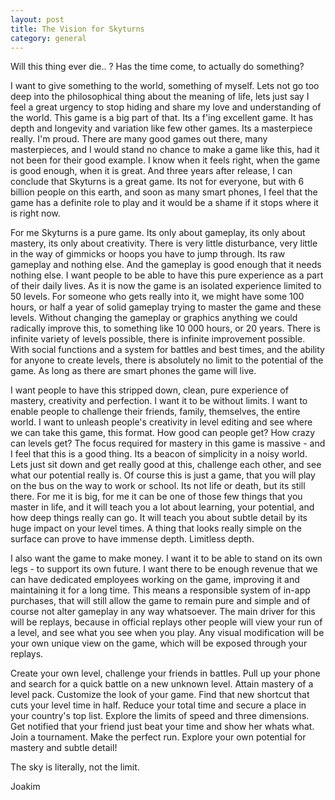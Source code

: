 ```yaml
---
layout: post
title: The Vision for Skyturns
category: general
---
```


Will this thing ever die.. ? Has the time come, to actually do something?

I want to give something to the world, something of myself. Lets not go too deep into the philosophical thing about the meaning of life, lets just say I feel a great urgency to stop hiding and share my love and understanding of the world. This game is a big part of that. Its a f'ing excellent game. It has depth and longevity and variation like few other games. Its a masterpiece really. I'm proud. There are many good games out there, many masterpieces, and I would stand no chance to make a game like this, had it not been for their good example. I know when it feels right, when the game is good enough, when it is great. And three years after release, I can conclude that Skyturns is a great game. Its not for everyone, but with 6 billion people on this earth, and soon as many smart phones, I feel that the game has a definite role to play and it would be a shame if it stops where it is right now.

For me Skyturns is a pure game. Its only about gameplay, its only about mastery, its only about creativity. There is very little disturbance, very little in the way of gimmicks or hoops you have to jump through. Its raw gameplay and nothing else. And the gameplay is good enough that it needs nothing else. I want people to be able to have this pure experience as a part of their daily lives. As it is now the game is an isolated experience limited to 50 levels. For someone who gets really into it, we might have some 100 hours, or half a year of solid gameplay trying to master the game and these levels. Without changing the gameplay or graphics anything we could radically improve this, to something like 10 000 hours, or 20 years. There is infinite variety of levels possible, there is infinite improvement possible. With social functions and a system for battles and best times, and the ability for anyone to create levels, there is absolutely no limit to the potential of the game. As long as there are smart phones the game will live.

I want people to have this stripped down, clean, pure experience of mastery, creativity and perfection. I want it to be without limits. I want to enable people to challenge their friends, family, themselves, the entire world. I want to unleash people's creativity in level editing and see where we can take this game, this format. How good can people get? How crazy can levels get? The focus required for mastery in this game is massive - and I feel that this is a good thing. Its a beacon of simplicity in a noisy world. Lets just sit down and get really good at this, challenge each other, and see what our potential really is. Of course this is just a game, that you will play on the bus on the way to work or school. Its not life or death, but its still there. For me it is big, for me it can be one of those few things that you master in life, and it will teach you a lot about learning, your potential, and how deep things really can go. It will teach you about subtle detail by its huge impact on your level times. A thing that looks really simple on the surface can prove to have immense depth. Limitless depth.

I also want the game to make money. I want it to be able to stand on its own legs - to support its own future. I want there to be enough revenue that we can have dedicated employees working on the game, improving it and maintaining it for a long time. This means a responsible system of in-app purchases, that will still allow the game to remain pure and simple and of course not alter gameplay in any  way whatsoever. The main driver for this will be replays, because in official replays other people will view your run of a level, and see what you see when you play. Any visual modification will be your own unique view on the game, which will be exposed through your replays.

Create your own level, challenge your friends in battles. Pull up your phone and search for a quick battle on a new unknown level. Attain mastery of a level pack. Customize the look of your game. Find that new shortcut that cuts your level time in half. Reduce your total time and secure a place in your country's top list. Explore the limits of speed and three dimensions. Get notified that your friend just beat your time and show her whats what. Join a tournament. Make the perfect run. Explore your own potential for mastery and subtle detail! 

The sky is literally, not the limit.

Joakim
